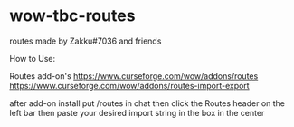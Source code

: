 # wow-tbc-routes
routes made by Zakku#7036 and friends

How to Use:

Routes add-on's
https://www.curseforge.com/wow/addons/routes
https://www.curseforge.com/wow/addons/routes-import-export

after add-on install put /routes in chat then click the Routes header on the left bar then paste your desired import string in the box in the center

